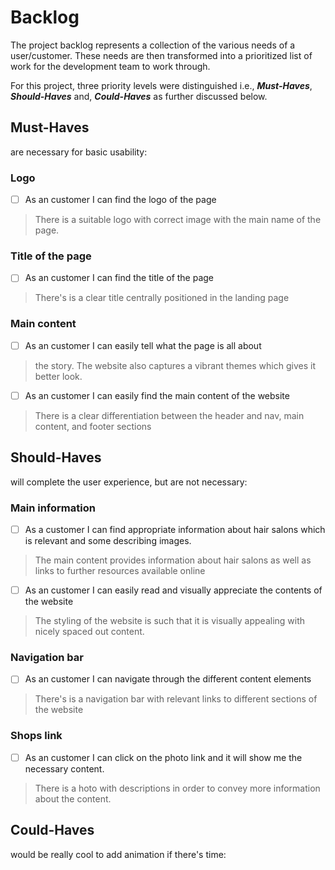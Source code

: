 # Backlog

The project backlog represents a collection of the various needs of a
user/customer. These needs are then transformed into a prioritized list of work
for the development team to work through.

For this project, three priority levels were distinguished i.e.,
**_Must-Haves_**, **_Should-Haves_** and, **_Could-Haves_** as further discussed
below.

## Must-Haves

are necessary for basic usability:

### Logo

- [ ] As an customer I can find the logo of the page

> There is a suitable logo with correct image with the main name of the page.

### Title of the page

- [ ] As an customer I can find the title of the page

> There's is a clear title centrally positioned in the landing page

### Main content

- [ ] As an customer I can easily tell what the page is all about

> the story. The website also captures a vibrant themes which gives it better look.

- [ ] As an customer I can easily find the main content of the website

> There is a clear differentiation between the header and nav, main content, and
> footer sections

## Should-Haves

will complete the user experience, but are not necessary:

### Main information

- [ ] As a customer I can find appropriate information about hair salons which is
      relevant and some describing images.

> The main content provides information about hair salons as well as links to further
> resources available online

- [ ] As an customer I can easily read and visually appreciate the contents of
      the website

> The styling of the website is such that it is visually appealing with nicely
> spaced out content.

### Navigation bar

- [ ] As an customer I can navigate through the different content elements

> There's is a navigation bar with relevant links to different sections of the
> website

### Shops link

- [ ] As an customer I can click on the photo link and it will show me the
      necessary content.

> There is a hoto with descriptions in order to convey more information about the
> content.

## Could-Haves

would be really cool to add animation if there's time:
